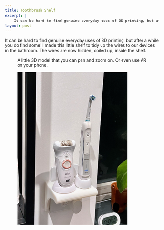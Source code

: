 ```yaml
---
title: Toothbrush Shelf
excerpt: |
    It can be hard to find genuine everyday uses of 3D printing, but after a while you do find some. <model-viewer alt="An interactive 3D render of a small 3D printed shelf to hold a toothbrush near the bathroom shaver socket without the cables being messy" src="/assets/blog/toothbrush_shelf/model/toothbrush_shelf.glb" ar poster="/assets/blog/toothbrush_shelf/model/poster.webp" camera-controls shadow-intensity="1.38" shadow-softness="2" exposure="0.8" auto-rotate camera-orbit="-35deg 78.72deg 411.2m" field-of-view="30deg" interaction-prompt="none"> </model-viewer>
layout: post
---
```


It can be hard to find genuine everyday uses of 3D printing, but after a while you do find some! I made this little shelf to tidy up the wires to our devices in the bathroom. The wires are now hidden, coiled up, inside the shelf.

<figure>
<model-viewer alt="An interactive 3D render of a small 3D printed shelf to hold a toothbrush near the bathroom shaver socket without the cables being messy" src="/assets/blog/toothbrush_shelf/model/toothbrush_shelf.glb" ar poster="/assets/blog/toothbrush_shelf/model/poster.webp" camera-controls shadow-intensity="1.38" shadow-softness="2" exposure="0.8" auto-rotate camera-orbit="-35deg 78.72deg 411.2m" field-of-view="30deg" interaction-prompt="none"> </model-viewer>
<figcaption>
A little 3D model that you can pan and zoom on. Or even use AR on your phone.
</figcaption>
</figure>

<figure>
<img style="height:500px;" src="/assets/blog/toothbrush_shelf/crop.jpeg"/>
<figcaption>
</figcaption>
</figure>

